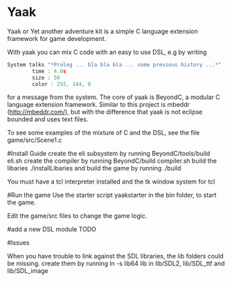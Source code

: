 # Yaak
Yaak or Yet another adventure kit is a simple C language extension framework for game development.

With yaak you can mix C code with an easy to use DSL, e.g by writing

```C
System talks "*Prolog ... bla bla bla ... some previous history ...*" 
        time : 4.0s 
        size : 50 
        color : 255, 144, 0
```

for a message from the system.
The core of yaak is BeyondC, a modular C language extension framework.
Similar to this project is mbeddr (http://mbeddr.com/), but with the difference that yaak is not eclipse bounded and uses text files.

To see some examples of the mixture of C and the DSL, see the file game/src/Scene1.c

#Install Guide
create the eli subsystem by running BeyondC/tools/build eli.sh
create the compiler by running BeyondC/build compiler.sh
build the libaries ./installLibaries
and build the game by running ./build

You must have a tcl interpreter installed and the tk window system for tcl

#Run the game
Use the starter script yaakstarter in the bin folder, to start the game.

Edit the game/src files to change the game logic.

#add a new DSL module
 TODO

#Issues

  When you have trouble to link against the SDL libraries, the lib folders could be missing.
  create them by running ln -s lib64 lib in lib/SDL2, lib/SDL_ttf and lib/SDL_image
